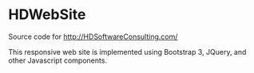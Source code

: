 # HDWebSite
Source code for http://HDSoftwareConsulting.com/

This responsive web site is implemented using Bootstrap 3, JQuery, and other Javascript components.


